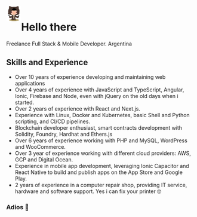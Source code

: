 <picture>
  <source media="(prefers-color-scheme: dark)" alt="Welcome to the dark side" srcset="https://raw.githubusercontent.com/alexx855/alexx855/master/public/stormtroopocat.png">
  <img align="left" alt="May the Force be with you" width="40" height="40" src="https://raw.githubusercontent.com/alexx855/alexx855/master/public/octobiwan.png">
</picture>

# Hello there

Freelance Full Stack & Mobile Developer.
Argentina

## Skills and Experience

- Over 10 years of experience developing and maintaining web applications
- Over 4 years of experience with JavaScript and TypeScript, Angular, Ionic, Firebase and Node, even with jQuery on the old days when i started.
- Over 2 years of experience with React and Next.js.
- Experience with Linux, Docker and Kubernetes, basic Shell and Python scripting, and CI/CD pipelines.
- Blockchain developer enthusiast, smart contracts development with Solidity, Foundry, Hardhat and Ethers.js
- Over 6 years of experience working with PHP and MySQL, WordPress and WooCommerce.
- Over 3 year of experience working with different cloud providers: AWS, GCP and Digital Ocean.
- Experience in mobile app development, leveraging Ionic Capacitor and React Native to build and publish apps on the App Store and Google Play.
- 2 years of experience in a computer repair shop, providing IT service, hardware and software support. Yes i can fix your printer 🤓

### Adios 👋

